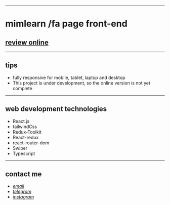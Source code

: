 
---

# mimlearn /fa page front-end
## [review online](https://arvancloud.netlify.app/)

---

## tips

* fully responsive for mobile, tablet, laptop and desktop
* This project is under development, so the online version is not yet complete
---
## web development technologies
* React.js
* tailwindCss
* Redux-Toolkit
* React-redux
* react-router-dom
* Swiper
* Typescript

---
## contact me
* *[email](mailto:051.mhmdzynaly977@gmail.com)*
* *[telegram](https://t.me/zeynali2003/)*
* *[instagram](https://instagram.com/zeynali2003/)*

